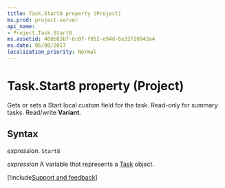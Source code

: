 ```yaml
---
title: Task.Start8 property (Project)
ms.prod: project-server
api_name:
- Project.Task.Start8
ms.assetid: 40db83b7-6c0f-f952-e94d-6e32f20943a4
ms.date: 06/08/2017
localization_priority: Normal
---
```



# Task.Start8 property (Project)

Gets or sets a Start local custom field for the task. Read-only for summary tasks. Read/write  **Variant**.


## Syntax

_expression_. `Start8`

_expression_ A variable that represents a [Task](./Project.Task.md) object.

[!include[Support and feedback](~/includes/feedback-boilerplate.md)]